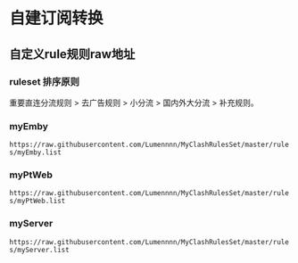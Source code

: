 # 自建订阅转换

## 自定义rule规则raw地址

### ruleset 排序原则

重要直连分流规则 > 去广告规则 > 小分流 > 国内外大分流 > 补充规则。

### myEmby

`https://raw.githubusercontent.com/Lumennnn/MyClashRulesSet/master/rules/myEmby.list`

### myPtWeb

`https://raw.githubusercontent.com/Lumennnn/MyClashRulesSet/master/rules/myPtWeb.list`

### myServer

`https://raw.githubusercontent.com/Lumennnn/MyClashRulesSet/master/rules/myServer.list`
